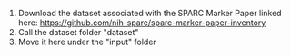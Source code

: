 1. Download the dataset associated with the SPARC Marker Paper linked here: https://github.com/nih-sparc/sparc-marker-paper-inventory
2. Call the dataset folder "dataset"
3. Move it here under the "input" folder
